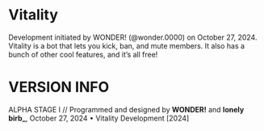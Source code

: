 # Vitality
Development initiated by WONDER! (@wonder.0000) on October 27, 2024. Vitality is a bot that lets you kick, ban, and mute members. It also has a bunch of other cool features, and it’s all free!
# VERSION INFO
ALPHA STAGE I // Programmed and designed by **WONDER!** and **lonely birb_**, October 27, 2024 • Vitality Development [2024]
